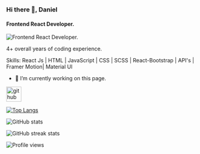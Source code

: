 ### Hi there 👋, Daniel
#### Frontend React Developer. 
![Frontend React Developer. ](https://devrook.vercel.app/favicon.ico)

4+ overall years of coding experience.

Skills: React Js | HTML | JavaScript | CSS | SCSS | React-Bootstrap | API's | Framer Motion| Material UI

- 🔭 I’m currently working on this page. 


[<img src='https://cdn.jsdelivr.net/npm/simple-icons@3.0.1/icons/github.svg' alt='github' height='40'>](https://github.com/Dev-Rook)  

[![Top Langs](https://github-readme-stats.vercel.app/api/top-langs/?username=Dev-Rook)](https://github.com/anuraghazra/github-readme-stats)

![GitHub stats](https://github-readme-stats.vercel.app/api?username=Dev-Rook&show_icons=true)  

![GitHub streak stats](https://github-readme-streak-stats.herokuapp.com/?user=Dev-Rook)  

![Profile views](https://gpvc.arturio.dev/Dev-Rook)  
